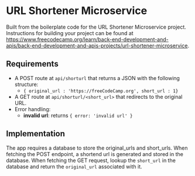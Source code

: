 # URL Shortener Microservice

Built from the boilerplate code for the URL Shortener Microservice project. Instructions for building your project can be found at https://www.freecodecamp.org/learn/back-end-development-and-apis/back-end-development-and-apis-projects/url-shortener-microservice.


## Requirements
- A POST route at `api/shorturl` that returns a JSON with the following structure:
  - ```{ original_url : 'https://freeCodeCamp.org', short_url : 1}```
- A GET route at `api/shorturl/<short_url>` that redirects to the original URL.
- Error handling:
  - **invalid url**: returns `{ error: 'invalid url' }`

## Implementation
The app requires a database to store the original_urls and short_urls.
When fetching the POST endpoint, a shortend url is generated and stored in the database.
When fetching the GET request, lookup the `short_url` in the database and return the `original_url` associated with it.